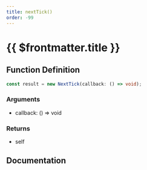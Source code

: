 ```yaml
---
title: nextTick()
order: -99
---
```


# {{ $frontmatter.title }}

<!--@include: ./nextTick_partial_header.md-->

## Function Definition

```ts
const result = new NextTick(callback: () => void);
```

### Arguments

* callback: () =\> void

### Returns

* self

## Documentation

<!--@include: ./nextTick_partial_footer.md-->
